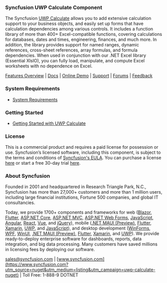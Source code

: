 ### Syncfusion UWP Calculate Component
The Syncfusion [UWP Calculate](https://www.syncfusion.com/uwp-ui-controls/calculation-engine?utm_source=nuget&utm_medium=listing&utm_campaign=uwp-calculate-nuget) allows you to add extensive calculation support to your business objects, and easily set up forms that have calculation dependencies among various controls. It includes a function library of more than 400+ Excel-compatible functions, covering calculations for databases, dates and times, engineering, finances, and much more. In addition, the library provides support for named ranges, dynamic references, cross-sheet references, array formulas, and formula dependencies. When used in conjunction with our .NET Excel library (Essential XlsIO), you can fully load, manipulate, and compute Excel worksheets with no dependence on Excel.

[Features Overview](https://www.syncfusion.com/uwp-ui-controls/calculation-engine?utm_source=nuget&utm_medium=listing&utm_campaign=uwp-calculate-nuget) | [Docs](https://help.syncfusion.com/windowsforms/calculation-engine/getting-started?utm_source=nuget&utm_medium=listing&utm_campaign=uwp-calculate-nuget) | [Online Demo](https://github.com/syncfusion/uwp-demos?utm_source=nuget&utm_medium=listing&utm_campaign=uwp-calculate-nuget) | [Support](https://www.syncfusion.com/support/directtrac/incidents/newincident?utm_source=nuget&utm_medium=listing&utm_campaign=uwp-calculate-nuget) | [Forums](https://www.syncfusion.com/forums/uwp?utm_source=nuget&utm_medium=listing&utm_campaign=uwp-calculate-nuget) | [Feedback](https://www.syncfusion.com/feedback/uwp?utm_source=nuget&utm_medium=listing&utm_campaign=uwp-calculate-nuget)

### System Requirements

* [System Requirements](https://help.syncfusion.com/uwp/installation-and-upgrade/system-requirements?utm_source=nuget&utm_medium=listing&utm_campaign=uwp-calculate-nuget)

### Getting Started

* [Getting Started with UWP Calculate](https://help.syncfusion.com/windowsforms/calculation-engine/getting-started?utm_source=nuget&utm_medium=listing&utm_campaign=uwp-calculate-nuget)

### License

This is a commercial product and requires a paid license for possession or use. Syncfusion’s licensed software, including this component, is subject to the terms and conditions of [Syncfusion's EULA](https://www.syncfusion.com/eula/es/?utm_source=nuget&utm_medium=listing&utm_campaign=uwp-calculate-nuget). You can purchase a license [here](https://www.syncfusion.com/sales/products?utm_source=nuget&utm_medium=listing&utm_campaign=uwp-calculate-nuget) or start a free 30-day trial [here](https://www.syncfusion.com/account/manage-trials/start-trials?utm_source=nuget&utm_medium=listing&utm_campaign=uwp-calculate-nuget).

### About Syncfusion

Founded in 2001 and headquartered in Research Triangle Park, N.C., Syncfusion has more than 27,000+ customers and more than 1 million users, including large financial institutions, Fortune 500 companies, and global IT consultancies.
 
Today, we provide 1700+ components and frameworks for web ([Blazor](https://www.syncfusion.com/blazor-components?utm_source=nuget&utm_medium=listing&utm_campaign=uwp-calculate-nuget), [Flutter](https://www.syncfusion.com/flutter-widgets?utm_source=nuget&utm_medium=listing&utm_campaign=uwp-calculate-nuget), [ASP.NET Core](https://www.syncfusion.com/aspnet-core-ui-controls?utm_source=nuget&utm_medium=listing&utm_campaign=uwp-calculate-nuget), [ASP.NET MVC](https://www.syncfusion.com/aspnet-mvc-ui-controls?utm_source=nuget&utm_medium=listing&utm_campaign=uwp-calculate-nuget), [ASP.NET Web Forms](https://www.syncfusion.com/jquery/aspnet-webforms-ui-controls?utm_source=nuget&utm_medium=listing&utm_campaign=uwp-calculate-nuget), [JavaScript](https://www.syncfusion.com/javascript-ui-controls?utm_source=nuget&utm_medium=listing&utm_campaign=uwp-calculate-nuget), [Angular](https://www.syncfusion.com/angular-ui-components?utm_source=nuget&utm_medium=listing&utm_campaign=uwp-calculate-nuget), [React](https://www.syncfusion.com/react-ui-components?utm_source=nuget&utm_medium=listing&utm_campaign=uwp-calculate-nuget), [Vue](https://www.syncfusion.com/vue-ui-components?utm_source=nuget&utm_medium=listing&utm_campaign=uwp-calculate-nuget), and [jQuery](https://www.syncfusion.com/jquery-ui-widgets?utm_source=nuget&utm_medium=listing&utm_campaign=uwp-calculate-nuget)), mobile ([.NET MAUI (Preview)](https://www.syncfusion.com/maui-controls?utm_source=nuget&utm_medium=listing&utm_campaign=uwp-calculate-nuget), [Flutter](https://www.syncfusion.com/flutter-widgets?utm_source=nuget&utm_medium=listing&utm_campaign=uwp-calculate-nuget), [Xamarin](https://www.syncfusion.com/xamarin-ui-controls?utm_source=nuget&utm_medium=listing&utm_campaign=uwp-calculate-nuget), [UWP](https://www.syncfusion.com/uwp-ui-controls?utm_source=nuget&utm_medium=listing&utm_campaign=uwp-calculate-nuget), and [JavaScript](https://www.syncfusion.com/javascript-ui-controls?utm_source=nuget&utm_medium=listing&utm_campaign=uwp-calculate-nuget)), and desktop development ([WinForms](https://www.syncfusion.com/winforms-ui-controls?utm_source=nuget&utm_medium=listing&utm_campaign=uwp-calculate-nuget), [WPF](https://www.syncfusion.com/wpf-controls?utm_source=nuget&utm_medium=listing&utm_campaign=uwp-calculate-nuget), [WinUI](https://www.syncfusion.com/winui-controls?utm_source=nuget&utm_medium=listing&utm_campaign=uwp-calculate-nuget), [.NET MAUI (Preview)](https://www.syncfusion.com/maui-controls?utm_source=nuget&utm_medium=listing&utm_campaign=uwp-calculate-nuget), [Flutter](https://www.syncfusion.com/flutter-widgets?utm_source=nuget&utm_medium=listing&utm_campaign=uwp-calculate-nuget), [Xamarin](https://www.syncfusion.com/xamarin-ui-controls?utm_source=nuget&utm_medium=listing&utm_campaign=uwp-calculate-nuget), and [UWP](https://www.syncfusion.com/uwp-ui-controls?utm_source=nuget&utm_medium=listing&utm_campaign=uwp-calculate-nuget)). We provide ready-to-deploy enterprise software for dashboards, reports, data integration, and big data processing. Many customers have saved millions in licensing fees by deploying our software.

[sales@syncfusion.com](mailto:sales@syncfusion.com?Subject=Syncfusion%20UWP%20Calculate-%20NuGet) | [www.syncfusion.com](https://www.syncfusion.com?utm_source=nuget&utm_medium=listing&utm_campaign=uwp-calculate-nuget) | Toll Free: 1-888-9 DOTNET


